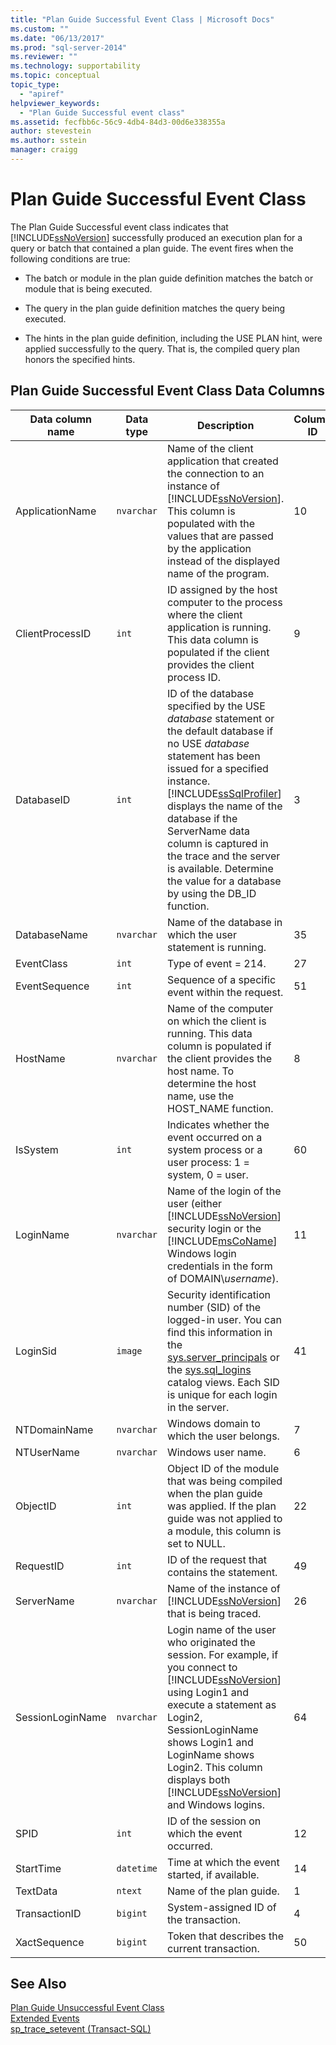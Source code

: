 ```yaml
---
title: "Plan Guide Successful Event Class | Microsoft Docs"
ms.custom: ""
ms.date: "06/13/2017"
ms.prod: "sql-server-2014"
ms.reviewer: ""
ms.technology: supportability
ms.topic: conceptual
topic_type: 
  - "apiref"
helpviewer_keywords: 
  - "Plan Guide Successful event class"
ms.assetid: fecfbb6c-56c9-4db4-84d3-00d6e338355a
author: stevestein
ms.author: sstein
manager: craigg
---
```

# Plan Guide Successful Event Class
  The Plan Guide Successful event class indicates that [!INCLUDE[ssNoVersion](../../includes/ssnoversion-md.md)] successfully produced an execution plan for a query or batch that contained a plan guide. The event fires when the following conditions are true:  
  
-   The batch or module in the plan guide definition matches the batch or module that is being executed.  
  
-   The query in the plan guide definition matches the query being executed.  
  
-   The hints in the plan guide definition, including the USE PLAN hint, were applied successfully to the query. That is, the compiled query plan honors the specified hints.  
  
## Plan Guide Successful Event Class Data Columns  
  
|Data column name|Data type|Description|Column ID|Filterable|  
|----------------------|---------------|-----------------|---------------|----------------|  
|ApplicationName|`nvarchar`|Name of the client application that created the connection to an instance of [!INCLUDE[ssNoVersion](../../includes/ssnoversion-md.md)]. This column is populated with the values that are passed by the application instead of the displayed name of the program.|10|Yes|  
|ClientProcessID|`int`|ID assigned by the host computer to the process where the client application is running. This data column is populated if the client provides the client process ID.|9|Yes|  
|DatabaseID|`int`|ID of the database specified by the USE *database* statement or the default database if no USE *database* statement has been issued for a specified instance. [!INCLUDE[ssSqlProfiler](../../includes/sssqlprofiler-md.md)] displays the name of the database if the ServerName data column is captured in the trace and the server is available. Determine the value for a database by using the DB_ID function.|3|Yes|  
|DatabaseName|`nvarchar`|Name of the database in which the user statement is running.|35|Yes|  
|EventClass|`int`|Type of event = 214.|27|No|  
|EventSequence|`int`|Sequence of a specific event within the request.|51|No|  
|HostName|`nvarchar`|Name of the computer on which the client is running. This data column is populated if the client provides the host name. To determine the host name, use the HOST_NAME function.|8|Yes|  
|IsSystem|`int`|Indicates whether the event occurred on a system process or a user process: 1 = system, 0 = user.|60|Yes|  
|LoginName|`nvarchar`|Name of the login of the user (either [!INCLUDE[ssNoVersion](../../includes/ssnoversion-md.md)] security login or the [!INCLUDE[msCoName](../../includes/msconame-md.md)] Windows login credentials in the form of DOMAIN\\*username*).|11|Yes|  
|LoginSid|`image`|Security identification number (SID) of the logged-in user. You can find this information in the [sys.server_principals](/sql/relational-databases/system-catalog-views/sys-server-principals-transact-sql) or the [sys.sql_logins](/sql/relational-databases/system-catalog-views/sys-sql-logins-transact-sql) catalog views. Each SID is unique for each login in the server.|41|Yes|  
|NTDomainName|`nvarchar`|Windows domain to which the user belongs.|7|Yes|  
|NTUserName|`nvarchar`|Windows user name.|6|Yes|  
|ObjectID|`int`|Object ID of the module that was being compiled when the plan guide was applied. If the plan guide was not applied to a module, this column is set to NULL.|22|Yes|  
|RequestID|`int`|ID of the request that contains the statement.|49|Yes|  
|ServerName|`nvarchar`|Name of the instance of [!INCLUDE[ssNoVersion](../../includes/ssnoversion-md.md)] that is being traced.|26|No|  
|SessionLoginName|`nvarchar`|Login name of the user who originated the session. For example, if you connect to [!INCLUDE[ssNoVersion](../../includes/ssnoversion-md.md)] using Login1 and execute a statement as Login2, SessionLoginName shows Login1 and LoginName shows Login2. This column displays both [!INCLUDE[ssNoVersion](../../includes/ssnoversion-md.md)] and Windows logins.|64|Yes|  
|SPID|`int`|ID of the session on which the event occurred.|12|Yes|  
|StartTime|`datetime`|Time at which the event started, if available.|14|Yes|  
|TextData|`ntext`|Name of the plan guide.|1|Yes|  
|TransactionID|`bigint`|System-assigned ID of the transaction.|4|Yes|  
|XactSequence|`bigint`|Token that describes the current transaction.|50|Yes|  
  
## See Also  
 [Plan Guide Unsuccessful Event Class](plan-guide-unsuccessful-event-class.md)   
 [Extended Events](../extended-events/extended-events.md)   
 [sp_trace_setevent &#40;Transact-SQL&#41;](/sql/relational-databases/system-stored-procedures/sp-trace-setevent-transact-sql)  
  
  
